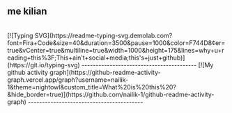 ## me kilian
</br>
[![Typing SVG](https://readme-typing-svg.demolab.com?font=Fira+Code&size=40&duration=3500&pause=1000&color=F744D8&center=true&vCenter=true&multiline=true&width=1000&height=175&lines=why+u+reading+this%3F;This+ain't+social+media;this's+just+github)](https://git.io/typing-svg)
-----------------------------------------
[![My github activity graph](https://github-readme-activity-graph.vercel.app/graph?username=nailik-1&theme=nightowl&custom_title=What%20is%20this%20?&hide_border=true)](https://github.com/nailik-1/github-readme-activity-graph)
-----------------------------------------

